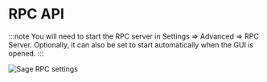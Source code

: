 # RPC API

:::note
You will need to start the RPC server in Settings => Advanced => RPC Server. Optionally, it can also be set to start automatically when the GUI is opened.
:::

![Sage RPC settings](/img/screenshots/rpc.png)
